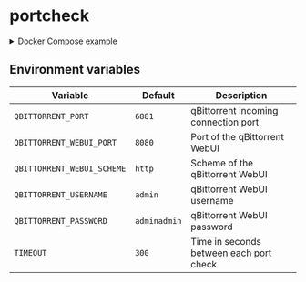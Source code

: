# portcheck
<details>
  <summary>Docker Compose example</summary>

  ```yaml
  version: "3"

  services:
    gluetun:
      cap_add:
        - "NET_ADMIN"
      container_name: "gluetun"
      devices:
        - "/dev/net/tun:/dev/net/tun"
      environment:
        VPN_SERVICE_PROVIDER: "mullvad"
        VPN_TYPE: "wireguard"
        WIREGUARD_PRIVATE_KEY: "👀"
        WIREGUARD_ADDRESSES: "👀"
        SERVER_CITIES: "Amsterdam"
        OWNED_ONLY: "yes"
        FIREWALL_VPN_INPUT_PORTS: "6881"
      image: "qmcgaw/gluetun:latest"
      ports:
        # qBittorrent
        - "8080:8080"
      restart: "always"
      volumes:
        - "./gluetun:/gluetun"

    qbittorrent:
      container_name: "qbittorrent"
      depends_on:
        - "gluetun"
      environment:
        PUID: "1000"
        PGID: "1000"
        TZ: "Etc/UTC"
        WEBUI_PORT: "8080"
      image: "lscr.io/linuxserver/qbittorrent:latest"
      network_mode: "service:gluetun"
      restart: "always"
      volumes:
        - "./qbittorrent:/config"
        - "./torrents:/downloads"

    portcheck:
      container_name: "portcheck"
      depends_on:
        - "gluetun"
        - "qbittorrent"
      environment:
        QBITTORRENT_PORT: "6881"
        QBITTORRENT_WEBUI_PORT: "8080"
        QBITTORRENT_WEBUI_SCHEME: "http"
        QBITTORRENT_USERNAME: "admin"
        QBITTORRENT_PASSWORD: "adminadmin"
        TIMEOUT: "300"
      image: "eiqnepm/portcheck:latest"
      network_mode: "service:gluetun"
      restart: "always"
  ```
</details>

## Environment variables
|Variable|Default|Description|
|-|-|-|
|`QBITTORRENT_PORT`|`6881`|qBittorrent incoming connection port|
|`QBITTORRENT_WEBUI_PORT`|`8080`|Port of the qBittorrent WebUI|
|`QBITTORRENT_WEBUI_SCHEME`|`http`|Scheme of the qBittorrent WebUI|
|`QBITTORRENT_USERNAME`|`admin`|qBittorrent WebUI username|
|`QBITTORRENT_PASSWORD`|`adminadmin`|qBittorrent WebUI password|
|`TIMEOUT`|`300`|Time in seconds between each port check|
